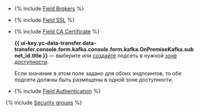 * {% include [Field Brokers](../../fields/kafka/ui/brokers.md) %}
* {% include [Field SSL](../../fields/kafka/ui/ssl.md) %}
* {% include [Field CA Certificate](../../fields/kafka/ui/ca-certificate.md) %}

  **{{ ui-key.yc-data-transfer.data-transfer.console.form.kafka.console.form.kafka.OnPremiseKafka.subnet_id.title }}** — выберите или [создайте](../../../../vpc/operations/subnet-create.md) подсеть в нужной [зоне доступности](../../../../overview/concepts/geo-scope.md).


  Если значение в этом поле задано для обоих эндпоинтов, то обе подсети должны быть размещены в одной зоне доступности.

* {% include [Field Authentication](../../fields/kafka/ui/authentication-on-premise.md) %}


{% include [Security groups](../../fields/kafka/ui/security-groups.md) %}
